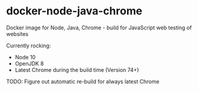 # docker-node-java-chrome
Docker image for Node, Java, Chrome - build for JavaScript web testing of websites

Currently rocking:  
- Node 10  
- OpenJDK 8 
- Latest Chrome during the build time (Version 74+)

TODO: Figure out automatic re-build for always latest Chrome
